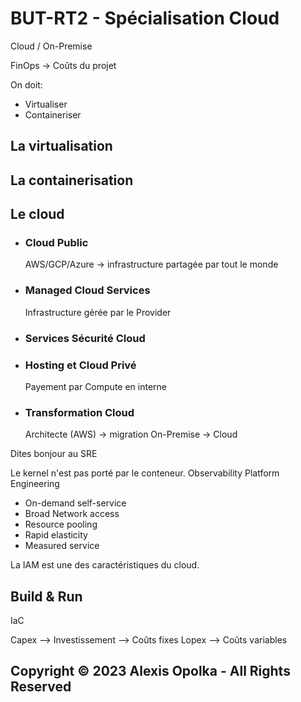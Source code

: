 # BUT-RT2 - Spécialisation Cloud

Cloud / On-Premise

FinOps -> Coûts du projet

On doit:

- Virtualiser
- Containeriser

## La virtualisation

## La containerisation

## Le cloud

- ### Cloud Public

  AWS/GCP/Azure -> infrastructure partagée par tout le monde

- ### Managed Cloud Services

  Infrastructure gérée par le Provider

- ### Services Sécurité Cloud

- ### Hosting et Cloud Privé

  Payement par Compute en interne

- ### Transformation Cloud

  Architecte (AWS) -> migration On-Premise -> Cloud

Dites bonjour au SRE

Le kernel n'est pas porté par le conteneur.
Observability
Platform Engineering

- On-demand self-service
- Broad Network access
- Resource pooling
- Rapid elasticity
- Measured service

La IAM est une des caractéristiques du cloud.

## Build & Run

IaC

Capex --> Investissement --> Coûts fixes
Lopex --> Coûts variables

## Copyright &copy; 2023 Alexis Opolka - All Rights Reserved
